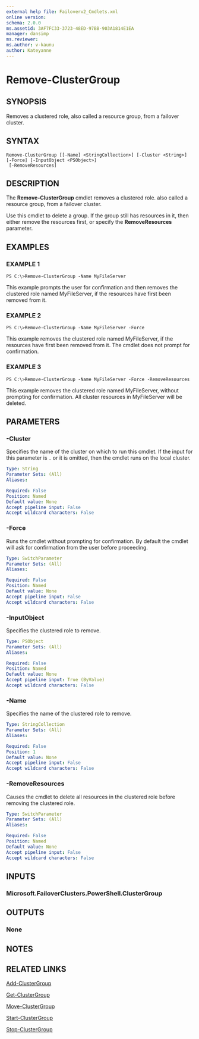 ```yaml
---
external help file: Failoverv2_Cmdlets.xml
online version: 
schema: 2.0.0
ms.assetid: 3AF7FC33-3723-48ED-97BB-903A1814E1EA
manager: dansimp
ms.reviewer:
ms.author: v-kaunu
author: Kateyanne
---
```


# Remove-ClusterGroup

## SYNOPSIS
Removes a clustered role, also called a resource group, from a failover cluster.

## SYNTAX

```
Remove-ClusterGroup [[-Name] <StringCollection>] [-Cluster <String>] [-Force] [-InputObject <PSObject>]
 [-RemoveResources]
```

## DESCRIPTION
The **Remove-ClusterGroup** cmdlet removes a clustered role.
also called a resource group, from a failover cluster.

Use this cmdlet to delete a group.
If the group still has resources in it, then either remove the resources first, or specify the **RemoveResources** parameter.

## EXAMPLES

### EXAMPLE 1
```
PS C:\>Remove-ClusterGroup -Name MyFileServer
```

This example prompts the user for confirmation and then removes the clustered role named MyFileServer, if the resources have first been removed from it.

### EXAMPLE 2
```
PS C:\>Remove-ClusterGroup -Name MyFileServer -Force
```

This example removes the clustered role named MyFileServer, if the resources have first been removed from it.
The cmdlet does not prompt for confirmation.

### EXAMPLE 3
```
PS C:\>Remove-ClusterGroup -Name MyFileServer -Force -RemoveResources
```

This example removes the clustered  role named MyFileServer, without prompting for confirmation.
All cluster resources in MyFileServer will be deleted.

## PARAMETERS

### -Cluster
Specifies the name of the cluster on which to run this cmdlet.
If the input for this parameter is `.` or it is omitted, then the cmdlet runs on the local cluster.

```yaml
Type: String
Parameter Sets: (All)
Aliases: 

Required: False
Position: Named
Default value: None
Accept pipeline input: False
Accept wildcard characters: False
```

### -Force
Runs the cmdlet without prompting for confirmation.
By default the cmdlet will ask for confirmation from the user before proceeding.

```yaml
Type: SwitchParameter
Parameter Sets: (All)
Aliases: 

Required: False
Position: Named
Default value: None
Accept pipeline input: False
Accept wildcard characters: False
```

### -InputObject
Specifies the clustered role to remove.

```yaml
Type: PSObject
Parameter Sets: (All)
Aliases: 

Required: False
Position: Named
Default value: None
Accept pipeline input: True (ByValue)
Accept wildcard characters: False
```

### -Name
Specifies the name of the clustered role to remove.

```yaml
Type: StringCollection
Parameter Sets: (All)
Aliases: 

Required: False
Position: 1
Default value: None
Accept pipeline input: False
Accept wildcard characters: False
```

### -RemoveResources
Causes the cmdlet to delete all resources in the clustered role before removing the clustered role.

```yaml
Type: SwitchParameter
Parameter Sets: (All)
Aliases: 

Required: False
Position: Named
Default value: None
Accept pipeline input: False
Accept wildcard characters: False
```

## INPUTS

### Microsoft.FailoverClusters.PowerShell.ClusterGroup

## OUTPUTS

### None

## NOTES

## RELATED LINKS

[Add-ClusterGroup](./Add-ClusterGroup.md)

[Get-ClusterGroup](./Get-ClusterGroup.md)

[Move-ClusterGroup](./Move-ClusterGroup.md)

[Start-ClusterGroup](./Start-ClusterGroup.md)

[Stop-ClusterGroup](./Stop-ClusterGroup.md)

